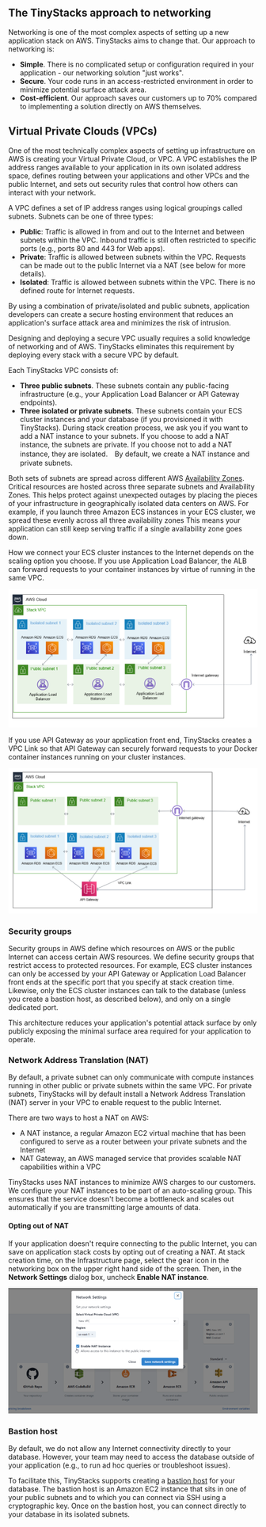 ## The TinyStacks approach to networking 

Networking is one of the most complex aspects of setting up a new application stack on AWS. TinyStacks aims to change that. Our approach to networking is: 

* **Simple**. There is no complicated setup or configuration required in your application - our networking solution "just works". 
* **Secure**. Your code runs in an access-restricted environment in order to minimize potential surface attack area.
* **Cost-efficient**. Our approach saves our customers up to 70% compared to implementing a solution directly on AWS themselves. 

## Virtual Private Clouds (VPCs)

One of the most technically complex aspects of setting up infrastructure on AWS is creating your Virtual Private Cloud, or VPC. A VPC establishes the IP address ranges available to your application in its own isolated address space, defines routing between your applications and other VPCs and the public Internet, and sets out security rules that control how others can interact with your network.

A VPC defines a set of IP address ranges using logical groupings called subnets. Subnets can be one of three types: 

* **Public**: Traffic is allowed in from and out to the Internet and between subnets within the VPC. Inbound traffic is still often restricted to specific ports (e.g., ports 80 and 443 for Web apps). 
* **Private**: Traffic is allowed between subnets within the VPC. Requests can be made out to the public Internet via a NAT (see below for more details). 
* **Isolated**: Traffic is allowed between subnets within the VPC. There is no defined route for Internet requests.

By using a combination of private/isolated and public subnets, application developers can create a secure hosting environment that reduces an application's surface attack area and minimizes the risk of intrusion. 

Designing and deploying a secure VPC usually requires a solid knowledge of networking and of AWS. TinyStacks eliminates this requirement by deploying every stack with a secure VPC by default.

Each TinyStacks VPC consists of: 

* **Three public subnets**. These subnets contain any public-facing infrastructure (e.g., your Application Load Balancer or API Gateway endpoints).
* **Three isolated or private subnets**. These subnets contain your ECS cluster instances and your database (if you provisioned it with TinyStacks). During stack creation process, we ask you if you want to add a NAT instance to your subnets. If you choose to add a NAT instance, the subnets are private. If you choose not to add a NAT instance, they are isolated.　By default, we create a NAT instance and private subnets.

Both sets of subnets are spread across different AWS <a href="https://aws.amazon.com/about-aws/global-infrastructure/regions_az/" target="_blank">Availability Zones</a>. Critical resources are hosted across three separate subnets and Availability Zones. This helps protect against unexpected outages by placing the pieces of your infrastructure in geographically isolated data centers on AWS. For example, if you launch three Amazon ECS instances in your ECS cluster, we spread these evenly across all three availability zones This means your application can still keep serving traffic if a single availability zone goes down. 

How we connect your ECS cluster instances to the Internet depends on the scaling option you choose. If you use Application Load Balancer, the ALB can forward requests to your container instances by virtue of running in the same VPC. 

![TinyStacks VPC diagram for Application Load Balancer](img/tinystacks-vpc-alb.png)

If you use API Gateway as your application front end, TinyStacks creates a VPC Link so that API Gateway can securely forward requests to your Docker container instances running on your cluster instances.

![TinyStacks VPC diagram for API Gateway](img/tinystacks-vpc-apig.png)

### Security groups

Security groups in AWS define which resources on AWS or the public Internet can access certain AWS resources. We define security groups that restrict access to protected resources. For example, ECS cluster instances can only be accessed by your API Gateway or Application Load Balancer front ends at the specific port that you specify at stack creation time. Likewise, only the ECS cluster instances can talk to the database (unless you create a bastion host, as described below), and only on a single dedicated port.

This architecture reduces your application's potential attack surface by only publicly exposing the minimal surface area required for your application to operate. 

### Network Address Translation (NAT)

By default, a private subnet can only communicate with compute instances running in other public or private subnets within the same VPC. For private subnets, TinyStacks will by default install a Network Address Translation (NAT) server in your VPC to enable request to the public Internet. 

There are two ways to host a NAT on AWS: 

* A NAT instance, a regular Amazon EC2 virtual machine that has been configured to serve as a router between your private subnets and the Internet
* NAT Gateway, an AWS managed service that provides scalable NAT capabilities within a VPC

TinyStacks uses NAT instances to minimize AWS charges to our customers. We configure your NAT instances to be part of an auto-scaling group. This ensures that the service doesn't become a bottleneck and scales out automatically if you are transmitting large amounts of data. 

#### Opting out of NAT

If your application doesn't require connecting to the public Internet, you can save on application stack costs by opting out of creating a NAT. At stack creation time, on the Infrastructure page, select the gear icon in the networking box on the upper right hand side of the screen. Then, in the **Network Settings** dialog box, uncheck **Enable NAT instance**.

![TinyStacks - opting out of a NAT](img/nat-opt-out.png)

### Bastion host

By default, we do not allow any Internet connectivity directly to your database. However, your team may need to access the database outside of your application (e.g., to run ad hoc queries or troubleshoot issues). 

To facilitate this, TinyStacks supports creating a <a href="https://aws.amazon.com/premiumsupport/knowledge-center/rds-connect-using-bastion-host-linux/" target="_blank">bastion host</a> for your database. The bastion host is an Amazon EC2 instance that sits in one of your public subnets and to which you can connect via SSH using a cryptographic key. Once on the bastion host, you can connect directly to your database in its isolated subnets. 